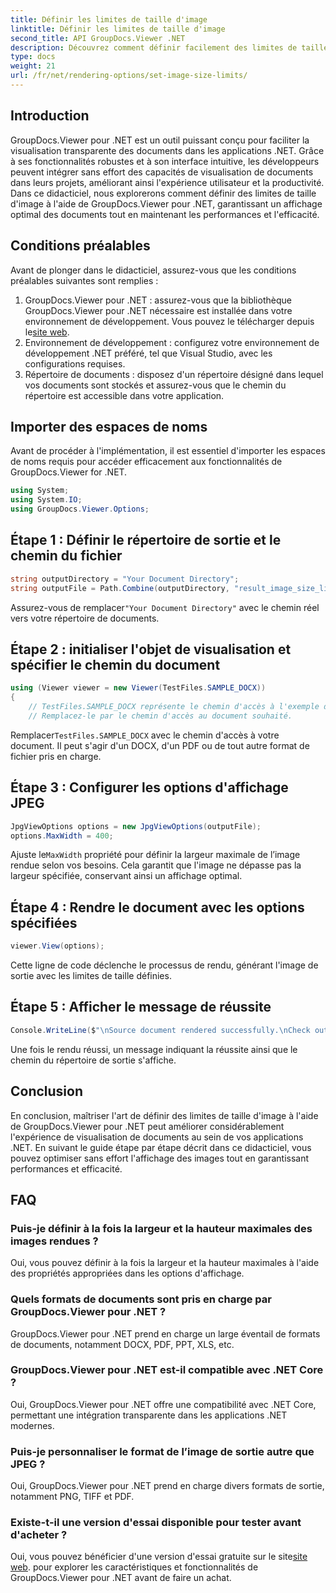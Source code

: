 ```yaml
---
title: Définir les limites de taille d'image
linktitle: Définir les limites de taille d'image
second_title: API GroupDocs.Viewer .NET
description: Découvrez comment définir facilement des limites de taille d'image dans les applications .NET à l'aide de GroupDocs.Viewer pour .NET, améliorant ainsi l'expérience de visualisation de documents.
type: docs
weight: 21
url: /fr/net/rendering-options/set-image-size-limits/
---
```

## Introduction
GroupDocs.Viewer pour .NET est un outil puissant conçu pour faciliter la visualisation transparente des documents dans les applications .NET. Grâce à ses fonctionnalités robustes et à son interface intuitive, les développeurs peuvent intégrer sans effort des capacités de visualisation de documents dans leurs projets, améliorant ainsi l'expérience utilisateur et la productivité. Dans ce didacticiel, nous explorerons comment définir des limites de taille d'image à l'aide de GroupDocs.Viewer pour .NET, garantissant un affichage optimal des documents tout en maintenant les performances et l'efficacité.
## Conditions préalables
Avant de plonger dans le didacticiel, assurez-vous que les conditions préalables suivantes sont remplies :
1.  GroupDocs.Viewer pour .NET : assurez-vous que la bibliothèque GroupDocs.Viewer pour .NET nécessaire est installée dans votre environnement de développement. Vous pouvez le télécharger depuis le[site web](https://releases.groupdocs.com/viewer/net/).
2. Environnement de développement : configurez votre environnement de développement .NET préféré, tel que Visual Studio, avec les configurations requises.
3. Répertoire de documents : disposez d'un répertoire désigné dans lequel vos documents sont stockés et assurez-vous que le chemin du répertoire est accessible dans votre application.

## Importer des espaces de noms
Avant de procéder à l'implémentation, il est essentiel d'importer les espaces de noms requis pour accéder efficacement aux fonctionnalités de GroupDocs.Viewer for .NET.
```csharp
using System;
using System.IO;
using GroupDocs.Viewer.Options;
```
## Étape 1 : Définir le répertoire de sortie et le chemin du fichier
```csharp
string outputDirectory = "Your Document Directory";
string outputFile = Path.Combine(outputDirectory, "result_image_size_limit.jpg");
```
 Assurez-vous de remplacer`"Your Document Directory"` avec le chemin réel vers votre répertoire de documents.
## Étape 2 : initialiser l'objet de visualisation et spécifier le chemin du document
```csharp
using (Viewer viewer = new Viewer(TestFiles.SAMPLE_DOCX))
{
    // TestFiles.SAMPLE_DOCX représente le chemin d'accès à l'exemple de document.
    // Remplacez-le par le chemin d'accès au document souhaité.
```
 Remplacer`TestFiles.SAMPLE_DOCX` avec le chemin d'accès à votre document. Il peut s'agir d'un DOCX, d'un PDF ou de tout autre format de fichier pris en charge.
## Étape 3 : Configurer les options d'affichage JPEG
```csharp
JpgViewOptions options = new JpgViewOptions(outputFile);
options.MaxWidth = 400;
```
 Ajuste le`MaxWidth` propriété pour définir la largeur maximale de l’image rendue selon vos besoins. Cela garantit que l'image ne dépasse pas la largeur spécifiée, conservant ainsi un affichage optimal.
## Étape 4 : Rendre le document avec les options spécifiées
```csharp
viewer.View(options);
```
Cette ligne de code déclenche le processus de rendu, générant l'image de sortie avec les limites de taille définies.
## Étape 5 : Afficher le message de réussite
```csharp
Console.WriteLine($"\nSource document rendered successfully.\nCheck output in {outputDirectory}.");
```
Une fois le rendu réussi, un message indiquant la réussite ainsi que le chemin du répertoire de sortie s'affiche.

## Conclusion
En conclusion, maîtriser l'art de définir des limites de taille d'image à l'aide de GroupDocs.Viewer pour .NET peut améliorer considérablement l'expérience de visualisation de documents au sein de vos applications .NET. En suivant le guide étape par étape décrit dans ce didacticiel, vous pouvez optimiser sans effort l'affichage des images tout en garantissant performances et efficacité.
## FAQ
### Puis-je définir à la fois la largeur et la hauteur maximales des images rendues ?
Oui, vous pouvez définir à la fois la largeur et la hauteur maximales à l'aide des propriétés appropriées dans les options d'affichage.
### Quels formats de documents sont pris en charge par GroupDocs.Viewer pour .NET ?
GroupDocs.Viewer pour .NET prend en charge un large éventail de formats de documents, notamment DOCX, PDF, PPT, XLS, etc.
### GroupDocs.Viewer pour .NET est-il compatible avec .NET Core ?
Oui, GroupDocs.Viewer pour .NET offre une compatibilité avec .NET Core, permettant une intégration transparente dans les applications .NET modernes.
### Puis-je personnaliser le format de l’image de sortie autre que JPEG ?
Oui, GroupDocs.Viewer pour .NET prend en charge divers formats de sortie, notamment PNG, TIFF et PDF.
### Existe-t-il une version d'essai disponible pour tester avant d'acheter ?
 Oui, vous pouvez bénéficier d'une version d'essai gratuite sur le site[site web](https://releases.groupdocs.com/viewer/net/). pour explorer les caractéristiques et fonctionnalités de GroupDocs.Viewer pour .NET avant de faire un achat.